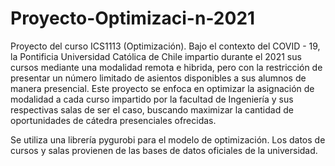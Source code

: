 # Proyecto-Optimizaci-n-2021

Proyecto del curso ICS1113 (Optimización). Bajo el contexto del COVID - 19, la Pontificia Universidad Católica de Chile impartio durante el 2021 sus cursos mediante una modalidad remota e hibrida, pero con la restricción de presentar un número limitado de asientos disponibles a sus alumnos de manera presencial. Este proyecto se enfoca en optimizar la asignación de modalidad a cada curso impartido por la facultad de Ingeniería y sus respectivas salas de ser el caso, buscando maximizar la cantidad de oportunidades de cátedra presenciales ofrecidas.

Se utiliza una librería pygurobi para el modelo de optimización. Los datos de cursos y salas provienen de las bases de datos oficiales de la universidad.

